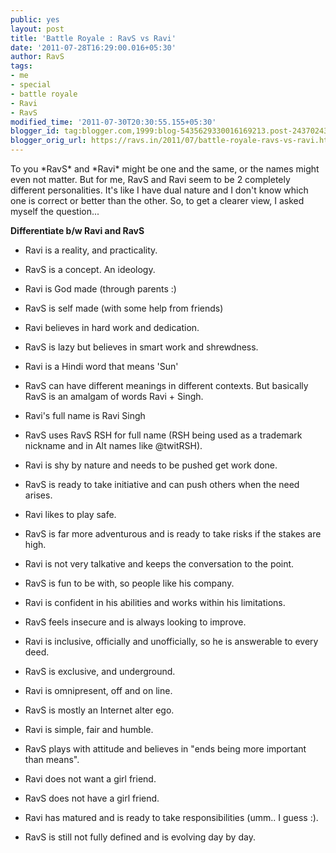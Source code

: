 ```yaml
---
public: yes
layout: post
title: 'Battle Royale : RavS vs Ravi'
date: '2011-07-28T16:29:00.016+05:30'
author: RavS
tags:
- me
- special
- battle royale
- Ravi
- RavS
modified_time: '2011-07-30T20:30:55.155+05:30'
blogger_id: tag:blogger.com,1999:blog-5435629330016169213.post-2437024381047201961
blogger_orig_url: https://ravs.in/2011/07/battle-royale-ravs-vs-ravi.html
---
```


To you \*RavS\* and \*Ravi\* might be one and the same, or the names might even not matter. But for me, RavS and Ravi seem to be 2 completely different personalities. It's like I have dual nature and I don't know which one is correct or better than the other. So, to get a clearer view, I asked myself the question... 

**Differentiate b/w Ravi and RavS**

- Ravi is a reality, and practicality.

- RavS is a concept. An ideology.

- Ravi is God made (through parents :)

- RavS is self made (with some help from friends)

- Ravi believes in hard work and dedication.

- RavS is lazy but believes in smart work and shrewdness.

- Ravi is a Hindi word that means 'Sun'

- RavS can have different meanings in different contexts. But basically RavS is an amalgam of words Ravi + Singh.

- Ravi's full name is Ravi Singh

- RavS uses RavS RSH for full name (RSH being used as a trademark nickname and in Alt names like @twitRSH).

- Ravi is shy by nature and needs to be pushed get work done.

- RavS is ready to take initiative and can push others when the need arises.

- Ravi likes to play safe.

- RavS is far more adventurous and is ready to take risks if the stakes are high.

- Ravi is not very talkative and keeps the conversation to the point.

- RavS is fun to be with, so people like his company.

- Ravi is confident in his abilities and works within his limitations.

- RavS feels insecure and is always looking to improve.

- Ravi is inclusive, officially and unofficially, so he is answerable to every deed.

- RavS is exclusive, and underground.

- Ravi is omnipresent, off and on line.

- RavS is mostly an Internet alter ego.

- Ravi is simple, fair and humble.

- RavS plays with attitude and believes in "ends being more important than means".

- Ravi does not want a girl friend.

- RavS does not have a girl friend.

- Ravi has matured and is ready to take responsibilities (umm.. I guess :).

- RavS is still not fully defined and is evolving day by day.
